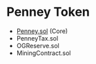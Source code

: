 # Penney Token
- <a href="https://github.com/PenneyArmy/PenneyToken/blob/main/Penney.sol">Penney.sol</a> (Core)
- PenneyTax.sol
- OGReserve.sol
- MiningContract.sol
